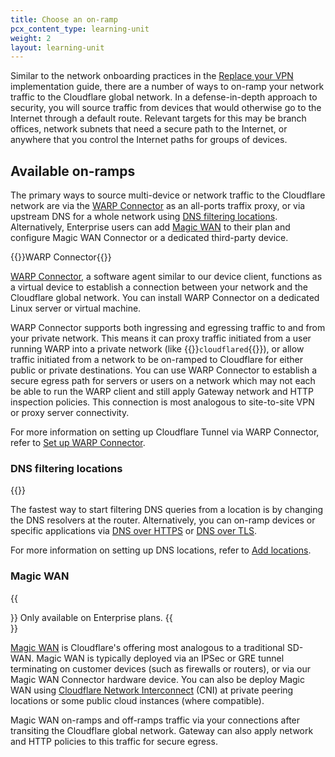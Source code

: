 ```yaml
---
title: Choose an on-ramp
pcx_content_type: learning-unit
weight: 2
layout: learning-unit
---
```


Similar to the network onboarding practices in the [Replace your VPN](/learning-paths/replace-vpn/connect-private-network/) implementation guide, there are a number of ways to on-ramp your network traffic to the Cloudflare global network. In a defense-in-depth approach to security, you will source traffic from devices that would otherwise go to the Internet through a default route. Relevant targets for this may be branch offices, network subnets that need a secure path to the Internet, or anywhere that you control the Internet paths for groups of devices.

## Available on-ramps

The primary ways to source multi-device or network traffic to the Cloudflare network are via the [WARP Connector](#warp-connector) as an all-ports traffix proxy, or via upstream DNS for a whole network using [DNS filtering locations](#dns-filtering-locations). Alternatively, Enterprise users can add [Magic WAN](#magic-wan) to their plan and configure Magic WAN Connector or a dedicated third-party device.

{{<heading-pill style="beta" heading="h3">}}WARP Connector{{</heading-pill>}}

[WARP Connector](/cloudflare-one/connections/connect-networks/private-net/warp-connector/), a software agent similar to our device client, functions as a virtual device to establish a connection between your network and the Cloudflare global network. You can install WARP Connector on a dedicated Linux server or virtual machine.

WARP Connector supports both ingressing and egressing traffic to and from your private network. This means it can proxy traffic initiated from a user running WARP into a private network (like {{<glossary-tooltip term_id="cloudflared" link="/cloudflare-one/connections/connect-networks/get-started/">}}`cloudflared`{{</glossary-tooltip>}}), or allow traffic initiated from a network to be on-ramped to Cloudflare for either public or private destinations. You can use WARP Connector to establish a secure egress path for servers or users on a network which may not each be able to run the WARP client and still apply Gateway network and HTTP inspection policies. This connection is most analogous to site-to-site VPN or proxy server connectivity.

For more information on setting up Cloudflare Tunnel via WARP Connector, refer to [Set up WARP Connector](/cloudflare-one/connections/connect-networks/private-net/warp-connector/).

### DNS filtering locations

{{<glossary-definition term_id="DNS location">}}

The fastest way to start filtering DNS queries from a location is by changing the DNS resolvers at the router. Alternatively, you can on-ramp devices or specific applications via [DNS over HTTPS](/cloudflare-one/connections/connect-devices/agentless/dns/dns-over-https/) or [DNS over TLS](/cloudflare-one/connections/connect-devices/agentless/dns/dns-over-tls/).

For more information on setting up DNS locations, refer to [Add locations](/cloudflare-one/connections/connect-devices/agentless/dns/locations/).

### Magic WAN

{{<Aside type="note">}}
Only available on Enterprise plans.
{{</Aside>}}

[Magic WAN](/magic-wan/) is Cloudflare's offering most analogous to a traditional SD-WAN. Magic WAN is typically deployed via an IPSec or GRE tunnel terminating on customer devices (such as firewalls or routers), or via our Magic WAN Connector hardware device. You can also be deploy Magic WAN using [Cloudflare Network Interconnect](/network-interconnect/) (CNI) at private peering locations or some public cloud instances (where compatible).

Magic WAN on-ramps and off-ramps traffic via your connections after transiting the Cloudflare global network. Gateway can also apply network and HTTP policies to this traffic for secure egress.
